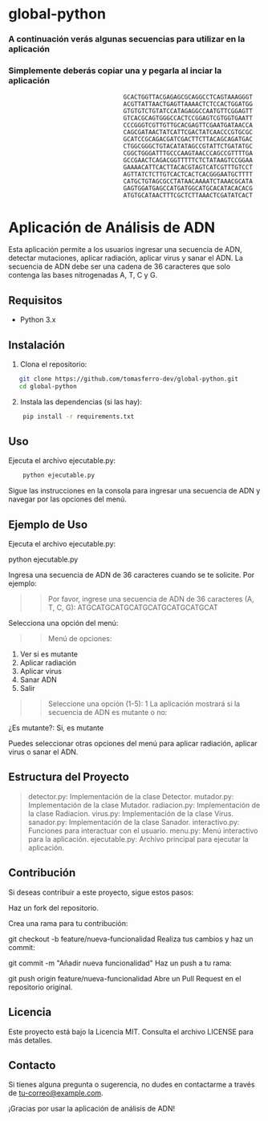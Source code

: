 # global-python


### A continuación verás algunas secuencias para utilizar en la aplicación
### Simplemente deberás copiar una y pegarla al inciar la aplicación


                                    GCACTGGTTACGAGAGCGCAGGCCTCAGTAAAGGGT
                                    ACGTTATTAACTGAGTTAAAACTCTCCACTGGATGG
                                    GTGTGTCTGTATCCATAGAGGCCAATGTTCGGAGTT
                                    GTCACGCAGTGGGCCACTCCGGAGTCGTGGTGAATT
                                    CCCGGGTCGTTGTTGCACGAGTTCGAATGATAACCA
                                    CAGCGATAACTATCATTCGACTATCAACCCGTGCGC
                                    GCATCCGCAGACGATCGACTTCTTACAGCAGATGAC
                                    CTGGCGGGCTGTACATATAGCCGTATTCTGATATGC
                                    CGGCTGGGATTTGCCCAAGTAACCCAGCCGTTTTGA
                                    GCCGAACTCAGACGGTTTTTCTCTATAAGTCCGGAA
                                    GAAAACATTCACTTACACGTAGTCATCGTTTGTCCT
                                    AGTTATCTCTTGTCACTCACTCACGGGAATGCTTTT
                                    CATGCTGTAGCGCCTATAACAAAATCTAAACGCATA
                                    GAGTGGATGAGCCATGATGGCATGCACATACACACG
                                    ATGTGCATAACTTTCGCTCTTAAACTCGATATCACT 

 # Aplicación de Análisis de ADN

Esta aplicación permite a los usuarios ingresar una secuencia de ADN, detectar mutaciones, aplicar radiación, aplicar virus y sanar el ADN. La secuencia de ADN debe ser una cadena de 36 caracteres que solo contenga las bases nitrogenadas A, T, C y G.

## Requisitos

- Python 3.x

## Instalación

1. Clona el repositorio:
```sh
   git clone https://github.com/tomasferro-dev/global-python.git
   cd global-python
```
2. Instala las dependencias (si las hay):
```sh
    pip install -r requirements.txt
```

## Uso

Ejecuta el archivo ejecutable.py:
```sh
    python ejecutable.py
```

Sigue las instrucciones en la consola para ingresar una secuencia de ADN y navegar por las opciones del menú.

## Ejemplo de Uso

Ejecuta el archivo ejecutable.py:

python ejecutable.py

Ingresa una secuencia de ADN de 36 caracteres cuando se te solicite. Por ejemplo:


>> Por favor, ingrese una secuencia de ADN de 36 caracteres (A, T, C, G): ATGCATGCATGCATGCATGCATGCATGCAT

Selecciona una opción del menú:


>> Menú de opciones:
1. Ver si es mutante
2. Aplicar radiación
3. Aplicar virus
4. Sanar ADN
5. Salir
>> Seleccione una opción (1-5): 1
La aplicación mostrará si la secuencia de ADN es mutante o no:


¿Es mutante?: Si, es mutante

Puedes seleccionar otras opciones del menú para aplicar radiación, aplicar virus o sanar el ADN.

## Estructura del Proyecto

>detector.py: Implementación de la clase Detector.
>mutador.py: Implementación de la clase Mutador.
>radiacion.py: Implementación de la clase Radiacion.
>virus.py: Implementación de la clase Virus.
>sanador.py: Implementación de la clase Sanador.
>interactivo.py: Funciones para interactuar con el usuario.
>menu.py: Menú interactivo para la aplicación.
>ejecutable.py: Archivo principal para ejecutar la aplicación.


## Contribución

Si deseas contribuir a este proyecto, sigue estos pasos:

Haz un fork del repositorio.

Crea una rama para tu contribución:


git checkout -b feature/nueva-funcionalidad
Realiza tus cambios y haz un commit:

git commit -m "Añadir nueva funcionalidad"
Haz un push a tu rama:

git push origin feature/nueva-funcionalidad
Abre un Pull Request en el repositorio original.

## Licencia
Este proyecto está bajo la Licencia MIT. Consulta el archivo LICENSE para más detalles.

## Contacto
Si tienes alguna pregunta o sugerencia, no dudes en contactarme a través de tu-correo@example.com.

 ¡Gracias por usar la aplicación de análisis de ADN!  